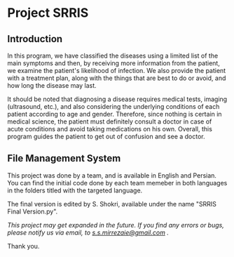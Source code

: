 # Project SRRIS
## Introduction
In this program, we have classified the diseases using a limited list of the main symptoms and then, by receiving more information from the patient, we examine the patient's likelihood of infection.
We also provide the patient with a treatment plan, along with the things that are best to do or avoid, and how long the disease may last.

It should be noted that diagnosing a disease requires medical tests, imaging (ultrasound, etc.), and also considering the underlying conditions of each patient according to age and gender. Therefore, since nothing is certain in medical science, the patient must definitely consult a doctor in case of acute conditions and avoid taking medications on his own.
Overall, this program guides the patient to get out of confusion and see a doctor.


## File Management System
This project was done by a team, and is available in English and Persian. You can find the initial code done by each team memeber in both languages in the folders titled with the targeted language.

The final version is edited by S. Shokri, available under the name "SRRIS Final Version.py".


*This project may get expanded in the future. If you find any errors or bugs, please notify us via email, to s.s.mirrezaie@gmail.com .*

Thank you.
